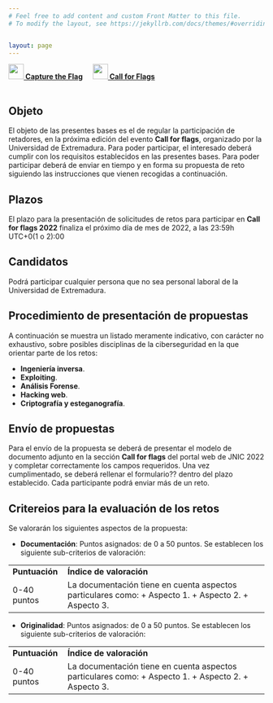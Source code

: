 ```yaml
---
# Feel free to add content and custom Front Matter to this file.
# To modify the layout, see https://jekyllrb.com/docs/themes/#overriding-theme-defaults   mediante este [enlace](https://easychair.org/conferences/?conf=jnic2019).    


layout: page
---
```



<div class="text-center">
<a id="inicio"></a>
<a href="{{site.url}}/ctf"><img src="{{site.url}}/images/Icoflag.png" class="img-circle" 	width="30" height="30"><strong>  Capture the Flag</strong></a> &nbsp;&nbsp;&nbsp;
<a href="{{site.url}}/cff"><img src="{{site.url}}/images/Icospeaker.jpg" class="img-circle" 	width="30" height="30"><strong>  Call for Flags</strong></a>&nbsp;&nbsp;&nbsp;
</div><br>

## Objeto
El objeto de las presentes bases es el de regular la participación de retadores, en la próxima edición del evento **Call for flags**, organizado por la Universidad de Extremadura.  Para poder participar, el interesado deberá cumplir con los requisitos establecidos en las presentes bases. Para poder participar deberá de enviar en tiempo y en forma su propuesta de reto siguiendo las instrucciones que vienen recogidas a continuación.

## Plazos
El plazo para la presentación de solicitudes de retos para participar en **Call for flags 2022** finaliza el próximo día de mes de 2022, a las 23:59h UTC+0(1 o 2):00

## Candidatos
Podrá participar cualquier persona que no sea personal laboral de la Universidad de Extremadura.

## Procedimiento de presentación de propuestas
A continuación se muestra un listado meramente indicativo, con carácter no exhaustivo, sobre posibles disciplinas de la ciberseguridad en la que orientar parte de los retos:
   + **Ingeniería inversa**.
   + **Exploiting**.
   + **Análisis Forense**.
   + **Hacking web**.
   + **Criptografía y esteganografía**.
    
## Envío de propuestas

Para el envío de la propuesta se deberá de presentar el modelo de documento adjunto en la sección **Call for flags** del portal web de JNIC 2022 y completar correctamente los campos requeridos. Una vez cumplimentado, se deberá rellenar el formulario?? dentro del plazo establecido.
Cada participante podrá enviar más de un reto.


## Critereios para la evaluación de los retos
Se valorarán los siguientes aspectos de la propuesta:

 + **Documentación**:
  Puntos asignados: de 0 a 50 puntos. Se establecen los siguiente sub-criterios de valoración:
  <table>
        <tr>
        <td><strong>Puntuación</strong></td>
        <td><strong>Índice de valoración</strong></td>
        </tr>
    <tr>
     <td>0-40 puntos</td>
     <td>La documentación tiene en cuenta aspectos particulares como: 
        + Aspecto 1.
        + Aspecto 2.
        + Aspecto 3.
       </td>
    </tr>
 </table>

 + **Originalidad**:
  Puntos asignados: de 0 a 50 puntos. Se establecen los siguiente sub-criterios de valoración:
  <table>
        <tr>
        <td><strong>Puntuación</strong></td>
        <td><strong>Índice de valoración</strong></td>
        </tr>
    <tr>
     <td>0-40 puntos</td>
     <td>La documentación tiene en cuenta aspectos particulares como: 
        + Aspecto 1.
        + Aspecto 2.
        + Aspecto 3.
       </td>
    </tr>
 </table>




